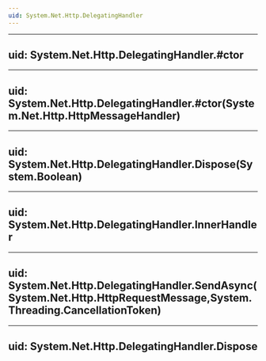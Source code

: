 ```yaml
---
uid: System.Net.Http.DelegatingHandler
---
```


---
uid: System.Net.Http.DelegatingHandler.#ctor
---

---
uid: System.Net.Http.DelegatingHandler.#ctor(System.Net.Http.HttpMessageHandler)
---

---
uid: System.Net.Http.DelegatingHandler.Dispose(System.Boolean)
---

---
uid: System.Net.Http.DelegatingHandler.InnerHandler
---

---
uid: System.Net.Http.DelegatingHandler.SendAsync(System.Net.Http.HttpRequestMessage,System.Threading.CancellationToken)
---

---
uid: System.Net.Http.DelegatingHandler.Dispose
---
